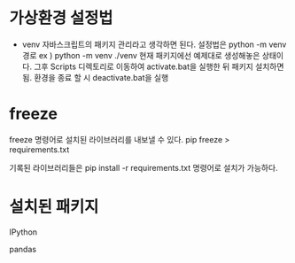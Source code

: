 # 가상환경 설정법

- venv
자바스크립트의 패키지 관리라고 생각하면 된다.
설정법은 python -m venv 경로 
ex ) python -m venv ./venv 
현재 패키지에선 예제대로 생성해놓은 상태이다.
그후 Scripts 디렉토리로 이동하여 activate.bat을 실행한 뒤 패키지 설치하면 됨.
환경을 종료 할 시 deactivate.bat을 실행

# freeze
freeze 명령어로 설치된 라이브러리를 내보낼 수 있다.
pip freeze > requirements.txt

기록된 라이브러리들은
pip install -r requirements.txt 
명령어로 설치가 가능하다.

# 설치된 패키지
IPython

pandas